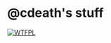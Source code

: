 # @cdeath's stuff

[ ![WTFPL](http://www.wtfpl.net/wp-content/uploads/2012/12/wtfpl.svg) ](https://github.com/cdeath/cdeath.github.io/blob/master/LICENSE)
